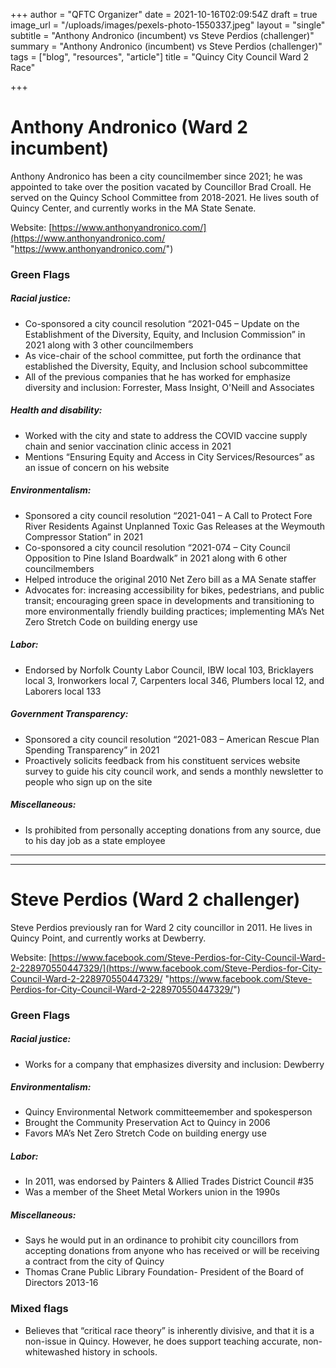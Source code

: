 +++
author = "QFTC Organizer"
date = 2021-10-16T02:09:54Z
draft = true
image_url = "/uploads/images/pexels-photo-1550337.jpeg"
layout = "single"
subtitle = "Anthony Andronico (incumbent) vs Steve Perdios (challenger)"
summary = "Anthony Andronico (incumbent) vs Steve Perdios (challenger)"
tags = ["blog", "resources", "article"]
title = "Quincy City Council Ward 2 Race"

+++
# **Anthony Andronico (Ward 2 incumbent)**

Anthony Andronico has been a city councilmember since 2021; he was appointed to take over the position vacated by Councillor Brad Croall. He served on the Quincy School Committee from 2018-2021. He lives south of Quincy Center, and currently works in the MA State Senate.

Website: [https://www.anthonyandronico.com/](https://www.anthonyandronico.com/ "https://www.anthonyandronico.com/")

### **Green Flags**

##### Racial justice:

* Co-sponsored a city council resolution “2021-045 – Update on the Establishment of the Diversity, Equity, and Inclusion Commission” in 2021 along with 3 other councilmembers
* As vice-chair of the school committee, put forth the ordinance that established the Diversity, Equity, and Inclusion school subcommittee
* All of the previous companies that he has worked for emphasize diversity and inclusion: Forrester, Mass Insight, O'Neill and Associates

##### Health and disability:

* Worked with the city and state to address the COVID vaccine supply chain and senior vaccination clinic access in 2021
* Mentions “Ensuring Equity and Access in City Services/Resources” as an issue of concern on his website

##### Environmentalism:

* Sponsored a city council resolution “2021-041 – A Call to Protect Fore River Residents Against Unplanned Toxic Gas Releases at the Weymouth Compressor Station” in 2021
* Co-sponsored a city council resolution “2021-074 – City Council Opposition to Pine Island Boardwalk” in 2021 along with 6 other councilmembers
* Helped introduce the original 2010 Net Zero bill as a MA Senate staffer
* Advocates for: increasing accessibility for bikes, pedestrians, and public transit; encouraging green space in developments and transitioning to more environmentally friendly building practices; implementing MA’s Net Zero Stretch Code on building energy use

##### Labor:

* Endorsed by Norfolk County Labor Council, IBW local 103, Bricklayers local 3, Ironworkers local 7, Carpenters local 346, Plumbers local 12, and Laborers local 133

##### Government Transparency:

* Sponsored a city council resolution “2021-083 – American Rescue Plan Spending Transparency” in 2021
* Proactively solicits feedback from his constituent services website survey to guide his city council work, and sends a monthly newsletter to people who sign up on the site

##### Miscellaneous:

* Is prohibited from personally accepting donations from any source, due to his day job as a state employee

***

***

# **Steve Perdios (Ward 2 challenger)**

Steve Perdios previously ran for Ward 2 city councillor in 2011. He lives in Quincy Point, and currently works at Dewberry.

Website: [https://www.facebook.com/Steve-Perdios-for-City-Council-Ward-2-228970550447329/](https://www.facebook.com/Steve-Perdios-for-City-Council-Ward-2-228970550447329/ "https://www.facebook.com/Steve-Perdios-for-City-Council-Ward-2-228970550447329/")

### **Green Flags**

##### Racial justice:

* Works for a company that emphasizes diversity and inclusion: Dewberry

##### Environmentalism:

* Quincy Environmental Network committeemember and spokesperson
* Brought the Community Preservation Act to Quincy in 2006
* Favors MA’s Net Zero Stretch Code on building energy use

##### Labor:

* In 2011, was endorsed by Painters & Allied Trades District Council #35
* Was a member of the Sheet Metal Workers union in the 1990s

##### Miscellaneous:

* Says he would put in an ordinance to prohibit city councillors from accepting donations from anyone who has received or will be receiving a contract from the city of Quincy
* Thomas Crane Public Library Foundation- President of the Board of Directors 2013-16

### Mixed flags

* Believes that “critical race theory” is inherently divisive, and that it is a non-issue in Quincy. However, he does support teaching accurate, non-whitewashed history in schools.